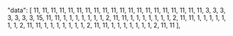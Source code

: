 "data": [
                11, 11, 11, 11, 11, 11, 11, 11, 11, 11, 11, 11, 11, 11, 11, 11,
                11, 11, 11, 11, 3, 3, 3, 3, 3, 3, 3, 15, 11, 11, 1, 1, 1, 1, 1,
                1, 1, 2, 11, 11, 1, 1, 1, 1, 1, 1, 1, 2, 11, 11, 1, 1, 1, 1, 1,
                1, 1, 2, 11, 11, 1, 1, 1, 1, 1, 1, 1, 2, 11, 11, 1, 1, 1, 1, 1,
                1, 1, 2, 11, 11
            ],